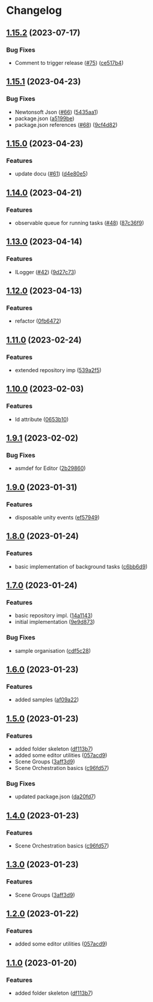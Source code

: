 # Changelog

## [1.15.2](https://github.com/martin-obert/unity-plugins-common/compare/v1.15.1...v1.15.2) (2023-07-17)


### Bug Fixes

* Comment to trigger release ([#75](https://github.com/martin-obert/unity-plugins-common/issues/75)) ([ce517b4](https://github.com/martin-obert/unity-plugins-common/commit/ce517b46617ed867a6db1345fbcf492e1eb61610))

## [1.15.1](https://github.com/martin-obert/unity-plugins-common/compare/v1.15.0...v1.15.1) (2023-04-23)


### Bug Fixes

* Newtonsoft Json ([#66](https://github.com/martin-obert/unity-plugins-common/issues/66)) ([5435aa1](https://github.com/martin-obert/unity-plugins-common/commit/5435aa14ee6d3e1b750d452c7281b4d14f3b45f7))
* package.json ([a5199be](https://github.com/martin-obert/unity-plugins-common/commit/a5199beea754ca27f964acdd5ab8a2fd793b42a5))
* package.json references ([#68](https://github.com/martin-obert/unity-plugins-common/issues/68)) ([9cf4d82](https://github.com/martin-obert/unity-plugins-common/commit/9cf4d82e116abe5c61b67cd975f00a59ecb4e299))

## [1.15.0](https://github.com/martin-obert/unity-plugins-common/compare/v1.14.0...v1.15.0) (2023-04-23)


### Features

* update docu ([#61](https://github.com/martin-obert/unity-plugins-common/issues/61)) ([d4e80e5](https://github.com/martin-obert/unity-plugins-common/commit/d4e80e53111799f85502a963af9d89ea885e1118))

## [1.14.0](https://github.com/martin-obert/unity-plugins-common/compare/v1.13.0...v1.14.0) (2023-04-21)


### Features

* observable queue for running tasks ([#48](https://github.com/martin-obert/unity-plugins-common/issues/48)) ([87c36f9](https://github.com/martin-obert/unity-plugins-common/commit/87c36f9d41f4e7c96aedadc84c68d54acfebff94))

## [1.13.0](https://github.com/martin-obert/unity-plugins-common/compare/v1.12.0...v1.13.0) (2023-04-14)


### Features

* ILogger ([#42](https://github.com/martin-obert/unity-plugins-common/issues/42)) ([9d27c73](https://github.com/martin-obert/unity-plugins-common/commit/9d27c73ffb0cbd6960cb554b73a562743bc3587e))

## [1.12.0](https://github.com/martin-obert/unity-plugins-common/compare/v1.11.0...v1.12.0) (2023-04-13)


### Features

* refactor ([0fb6472](https://github.com/martin-obert/unity-plugins-common/commit/0fb647218e7fa1e9f70a7d5c1afb854aefc3fadb))

## [1.11.0](https://github.com/martin-obert/unity-plugins-common/compare/v1.10.0...v1.11.0) (2023-02-24)


### Features

* extended repository imp ([539a2f5](https://github.com/martin-obert/unity-plugins-common/commit/539a2f540a6ade6304e4255d1aab4d47a9182eac))

## [1.10.0](https://github.com/martin-obert/unity-plugins-common/compare/v1.9.1...v1.10.0) (2023-02-03)


### Features

* Id attribute ([0653b10](https://github.com/martin-obert/unity-plugins-common/commit/0653b10ad988c893b08cada544dd8aa4928624c8))

## [1.9.1](https://github.com/martin-obert/unity-plugins-common/compare/v1.9.0...v1.9.1) (2023-02-02)


### Bug Fixes

* asmdef for Editor ([2b29860](https://github.com/martin-obert/unity-plugins-common/commit/2b29860ee4320fd00d3a8412917486a785873387))

## [1.9.0](https://github.com/martin-obert/unity-plugins-common/compare/v1.8.0...v1.9.0) (2023-01-31)


### Features

* disposable unity events ([ef57949](https://github.com/martin-obert/unity-plugins-common/commit/ef5794943a2591d0e871e5f9472e08f25802b3da))

## [1.8.0](https://github.com/martin-obert/unity-plugins-common/compare/v1.7.0...v1.8.0) (2023-01-24)


### Features

* basic implementation of background tasks ([c6bb6d9](https://github.com/martin-obert/unity-plugins-common/commit/c6bb6d9d8f6a0b6547d7f1aaf4f95421ad53770b))

## [1.7.0](https://github.com/martin-obert/unity-plugins-common/compare/v1.6.0...v1.7.0) (2023-01-24)


### Features

* basic repository impl. ([14a1143](https://github.com/martin-obert/unity-plugins-common/commit/14a1143ae956db8d3bece924da4970b5c04a5076))
* initial implementation ([9e9d873](https://github.com/martin-obert/unity-plugins-common/commit/9e9d873b1e6b7abc5ddc44932af5740b06512146))


### Bug Fixes

* sample organisation ([cdf5c28](https://github.com/martin-obert/unity-plugins-common/commit/cdf5c2857f0391be985fd2b4e79d0265c1f64188))

## [1.6.0](https://github.com/martin-obert/unity-plugins-common/compare/v1.5.0...v1.6.0) (2023-01-23)


### Features

* added samples ([af09a22](https://github.com/martin-obert/unity-plugins-common/commit/af09a22c35b4ad4370004e5ab267c76ae208d4ca))

## [1.5.0](https://github.com/martin-obert/unity-plugins-common/compare/v1.4.0...v1.5.0) (2023-01-23)


### Features

* added folder skeleton ([df113b7](https://github.com/martin-obert/unity-plugins-common/commit/df113b72435430a6188967a5e02028a8f53247c8))
* added some editor utilities ([057acd9](https://github.com/martin-obert/unity-plugins-common/commit/057acd916dc7e922914f1788ac4ec7166135dc56))
* Scene Groups ([3aff3d9](https://github.com/martin-obert/unity-plugins-common/commit/3aff3d9c64e7fb61139c857512c58da1d114a215))
* Scene Orchestration basics ([c96fd57](https://github.com/martin-obert/unity-plugins-common/commit/c96fd57c517625cf7c28621008192a998ea35367))


### Bug Fixes

* updated package.json ([da20fd7](https://github.com/martin-obert/unity-plugins-common/commit/da20fd726e64c4fb683926fbddef90ca0ad73142))

## [1.4.0](https://github.com/martin-obert/unity-plugins-common/compare/v1.3.0...v1.4.0) (2023-01-23)


### Features

* Scene Orchestration basics ([c96fd57](https://github.com/martin-obert/unity-plugins-common/commit/c96fd57c517625cf7c28621008192a998ea35367))

## [1.3.0](https://github.com/martin-obert/unity-plugins-common/compare/v1.2.0...v1.3.0) (2023-01-23)


### Features

* Scene Groups ([3aff3d9](https://github.com/martin-obert/unity-plugins-common/commit/3aff3d9c64e7fb61139c857512c58da1d114a215))

## [1.2.0](https://github.com/martin-obert/unity-plugins-common/compare/v1.1.0...v1.2.0) (2023-01-22)


### Features

* added some editor utilities ([057acd9](https://github.com/martin-obert/unity-plugins-common/commit/057acd916dc7e922914f1788ac4ec7166135dc56))

## [1.1.0](https://github.com/martin-obert/unity-plugins-common/compare/v1.0.0...v1.1.0) (2023-01-20)


### Features

* added folder skeleton ([df113b7](https://github.com/martin-obert/unity-plugins-common/commit/df113b72435430a6188967a5e02028a8f53247c8))
